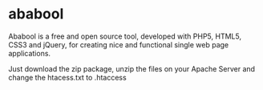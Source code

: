 # ababool
Ababool is a free and open source tool, developed with PHP5, HTML5, CSS3 and jQuery, for creating nice and functional single web page applications.

Just download the zip package, unzip the files on your Apache Server and change the htacess.txt to .htaccess
